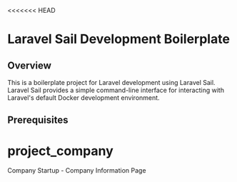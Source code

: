 <<<<<<< HEAD
# Laravel Sail Development Boilerplate

## Overview

This is a boilerplate project for Laravel development using Laravel Sail. Laravel Sail provides a simple command-line interface for interacting with Laravel's default Docker development environment.

## Prerequisites

# project_company

Company Startup - Company Information Page
